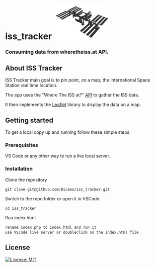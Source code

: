 # iss_tracker <img id="iss_svg" width=180px src="./iss.svg" alt="IssImage">

<h3>
Consuming data from wheretheiss.at API.
</h3>

## About ISS Tracker

ISS Tracker main goal is to pin point, on a map, the International Space Station real time location.

The app uses the "Where The ISS at?" [API](https://wheretheiss.at/w/developer) to gather the ISS data.

It then implements the [Leaflet](https://leafletjs.com/) library to display the data on a map.

## Getting started

To get a local copy up and running follow these simple steps.

### Prerequisites

VS Code or any other way to run a live local server. 


### Installation

Clone the repository

    git clone git@github.com:Ricano/iss_tracker.git

Switch to the repo folder or open it in VSCode

    cd iss_tracker

Run index.html

    rename index.php to index.html and run it
    use VSCode live server or doubleclick on the index.html file 


## License

   [![License: MIT](https://img.shields.io/badge/License-MIT-yellow.svg)](https://opensource.org/licenses/MIT)
